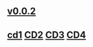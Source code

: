 ## [v0.0.2](https://github.com/littleflute/blcd4/edit/master/README.md)
## [cd1](cd1) [CD2](CD2) [CD3](CD3) [CD4](CD4)
